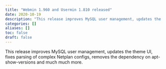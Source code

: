 ```yaml
---
title: "Webmin 1.960 and Usermin 1.810 released"
date: 2020-10-19
description: "This release improves MySQL user management, updates the theme UI, fixes parsing of complex..."
categories: []
aliases: []
toc: false
draft: false
---
```

This release improves MySQL user management, updates the theme UI, fixes parsing of complex Netplan configs, removes the dependency on apt-show-versions and much much more.
